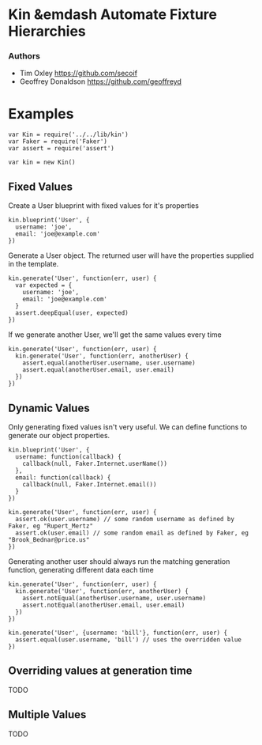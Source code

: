 # Kin &emdash Automate Fixture Hierarchies

### Authors
* Tim Oxley https://github.com/secoif
* Geoffrey Donaldson https://github.com/geoffreyd

#  Examples



    
    var Kin = require('../../lib/kin')
    var Faker = require('Faker')
    var assert = require('assert')
    
    var kin = new Kin()



## Fixed Values



Create a User blueprint with fixed values for it's properties

    kin.blueprint('User', {
      username: 'joe',
      email: 'joe@example.com'
    })



Generate a User object. The returned user will have the properties supplied in
the template.

    
    kin.generate('User', function(err, user) {
      var expected = {
        username: 'joe',
        email: 'joe@example.com'
      }
      assert.deepEqual(user, expected)
    })



If we generate another User, we'll get the same values every time

    
    kin.generate('User', function(err, user) {
      kin.generate('User', function(err, anotherUser) {
        assert.equal(anotherUser.username, user.username)
        assert.equal(anotherUser.email, user.email)
      })
    })



## Dynamic Values



Only generating fixed values isn't very useful. We can define functions to
generate our object properties.

    
    kin.blueprint('User', {
      username: function(callback) {
        callback(null, Faker.Internet.userName())
      },
      email: function(callback) {
        callback(null, Faker.Internet.email())
      }
    })
    
    kin.generate('User', function(err, user) {
      assert.ok(user.username) // some random username as defined by Faker, eg "Rupert_Mertz"
      assert.ok(user.email) // some random email as defined by Faker, eg "Brook_Bednar@price.us"
    })



Generating another user should always run the matching generation function,
generating different data each time

    
    kin.generate('User', function(err, user) {
      kin.generate('User', function(err, anotherUser) {
        assert.notEqual(anotherUser.username, user.username)
        assert.notEqual(anotherUser.email, user.email)
      })
    })
    
    kin.generate('User', {username: 'bill'}, function(err, user) {
      assert.equal(user.username, 'bill') // uses the overridden value
    })



## Overriding values at generation time
TODO


## Multiple Values
TODO


